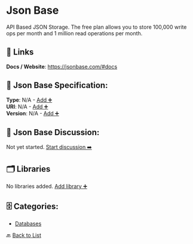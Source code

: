 # Json Base

API Based JSON Storage. The free plan allows you to store 100,000 write ops per month and 1 million read operations per month.

##  🔗 Links
**Docs / Website**: https://jsonbase.com/#docs

## 🧬 Json Base Specification:
**Type**: N/A - [Add ➕](https://github.com/apis-list/apis-list/edit/main/apis/json-base/json-base.yaml)  
**URI**: N/A - [Add ➕](https://github.com/apis-list/apis-list/edit/main/apis/json-base/json-base.yaml)  
**Version**: N/A - [Add ➕](https://github.com/apis-list/apis-list/edit/main/apis/json-base/json-base.yaml)

## 💬 Json Base Discussion:
Not yet started. [Start discussion ➡️](https://github.com/apis-list/apis-list/discussions/new)

## 🗂️ Libraries

No libraries added. [Add library ➕](https://github.com/apis-list/apis-list/edit/main/apis/json-base/json-base.yaml)    


## 🗄️ Categories:
- [Databases](https://github.com/apis-list/apis-list#databases-)

🔙  [Back to List](https://github.com/apis-list/apis-list)
